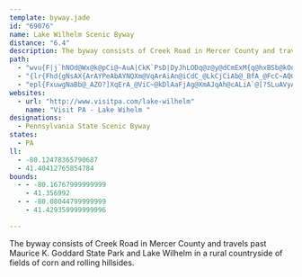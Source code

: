 ```yaml
---
template: byway.jade
id: "69076"
name: Lake Wilhelm Scenic Byway
distance: "6.4"
description: The byway consists of Creek Road in Mercer County and travels past Maurice K. Goddard State Park and Lake Wilhelm in a rural countryside of fields of corn and rolling hillsides.
path: 
  - "wvu{F|j`hNOd@Wx@k@pCi@~AuA|CkK`PsD|DyJhLODq@z@y@dCmExM{q@hxBSb@kOdf@eBnGkAhE}@zCkAbE_AtAs@`@kAb@iDIuEu@sDCuARu@d@W?{@t@{@^GBMJ"
  - "{lr{Fhd{gNsAX{ArAYPeAbAYNQXm@VqArAiAn@iCdC_@LkCjCiAb@_BfA_@FcC~AQGgA|@M?yAnAo@t@uAzAqExFkBnCcE~IqGrOEn@g@h@wHtSMJg@lBi@fAoDrN_Nzi@?|@"
  - "epl{FxuwgNaBb@_AZO?]XqErA_@ViC~@kDlAaFjAg@XmAJqAh@cALiA`@[?SLuAVyAv@qCtDwDtC_@tDKtCkBbFeEnAgJi@_L[q@HcDZcEdAwDdDyZnX_JhEkF~GsI?e@i@mAAg@N_Az@cFbEoCjCYn@"
websites: 
  - url: "http://www.visitpa.com/lake-wilhelm"
    name: "Visit PA - Lake Wihelm "
designations: 
  - Pennsylvania State Scenic Byway
states: 
  - PA
ll: 
  - -80.12478365790687
  - 41.40412765854784
bounds: 
  - - -80.16767999999999
    - 41.356992
  - - -80.08044799999999
    - 41.429359999999996

---
```


The byway consists of Creek Road in Mercer County and travels past Maurice K. Goddard State Park and Lake Wilhelm in a rural countryside of fields of corn and rolling hillsides.